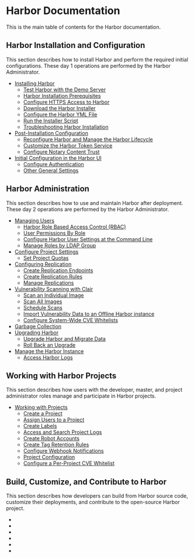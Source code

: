 # Harbor Documentation 

This is the main table of contents for the Harbor documentation.

## Harbor Installation and Configuration

This section describes how to install Harbor and perform the required initial configurations. These day 1 operations are performed by the Harbor Administrator.

- [Installing Harbor](install_config/installation/_index.md)
  - [Test Harbor with the Demo Server](install_config/installation/demo_server.md)
  - [Harbor Installation Prerequisites](install_config/installation/installation_prereqs.md)
  - [Configure HTTPS Access to Harbor](install_config/installation/configure_https.md)
  - [Download the Harbor Installer](install_config/installation/download_installer.md)
  - [Configure the Harbor YML File](install_config/installation/configure_yml_file.md)
  - [Run the Installer Script](install_config/installation/run_installer_script.md)
  - [Troubleshooting Harbor Installation](install_config/installation/troubleshoot_installation.md)
- [Post-Installation Configuration](install_config/configuration/_index.md)
  - [Reconfigure Harbor and Manage the Harbor Lifecycle](install_config/configuration/reconfigure_manage_lifecycle.md)
  - [Customize the Harbor Token Service](install_config/configuration/customize_token_service.md)
  - [Configure Notary Content Trust](install_config/configuration/configure_notary_content_trust.md)
- [Initial Configuration in the Harbor UI](install_config/configuration/initial_config_ui.md)
  - [Configure Authentication](install_config/configuration/configure_authentication.md)
  - [Other General Settings](install_config/configuration/general_settings.md)
  
## Harbor Administration

This section describes how to use and maintain Harbor after deployment. These day 2 operations are performed by the Harbor Administrator.

- [Managing Users](administration/managing_users/_index.md)
  - [Harbor Role Based Access Control (RBAC)](administration/managing_users/configure_rbac.md)
  - [User Permissions By Role](administration/managing_users/user_permissions_by_role.md)
  - [Configure Harbor User Settings at the Command Line](administration/managing_users/configure_user_settings_cli.md)
  - [Manage Roles by LDAP Group](administration/managing_users/manage_role_by_ldap_group.md)
- [Configure Project Settings](administration/configure_project_settings/_index.md)
  - [Set Project Quotas](administration/configure_project_settings/set_project_quotas.md)
- [Configuring Replication](administration/configuring_replication/_index.md)
  - [Create Replication Endpoints](administration/configuring_replication/create_replication_endpoints.md)
  - [Create Replication Rules](administration/configuring_replication/create_replication_rules.md)
  - [Manage Replications](administration/configuring_replication/manage_replications.md) 
- [Vulnerability Scanning with Clair](administration/vulnerability_scanning/_index.md)
  - [Scan an Individual Image](administration/vulnerability_scanning/scan_individual_image.md)
  - [Scan All Images](administration/vulnerability_scanning/scan_all_images.md)
  - [Schedule Scans](administration/vulnerability_scanning/schedule_scans.md)
  - [Import Vulnerability Data to an Offline Harbor instance](administration/vulnerability_scanning/import_vulnerability_data.md)
  - [Configure System-Wide CVE Whitelists](administration/vulnerability_scanning/configire_system_whitelist.md)
- [Garbage Collection](administration/garbage_collection/_index.md)
- [Upgrading Harbor](administration/upgrade/_index.md)
  - [Upgrade Harbor and Migrate Data](administration/upgrade/upgrade_migrate_data.md)
  - [Roll Back an Upgrade](administration/upgrade/roll_back_upgrade.md)
- [Manage the Harbor Instance](administration/manage_harbor/_index.md)
  - [Access Harbor Logs](administration/manage_harbor/access_logs.md)

## Working with Harbor Projects

This section describes how users with the developer, master, and project administrator roles manage and participate in Harbor projects.

- [Working with Projects](working_with_projects/)
  - [Create a Project](working_with_projects/create_projects.md)
  - [Assign Users to a Project](working_with_projects/add_users.md)
  - [Create Labels](working_with_projects/create_labels.md)
  - [Access and Search Project Logs](working_with_projects/access_project_logs.md)
  - [Create Robot Accounts](working_with_projects/create_robot_accounts.md)
  - [Create Tag Retention Rules](working_with_projects/create_tag_retention_rules.md)
  - [Configure Webhook Notifications](working_with_projects/configure_webhooks.md)
  - [Project Configuration](working_with_projects/project_configuration.md)
  - [Configure a Per-Project CVE Whitelist](working_with_projects/configure_project_whitelist.md)

## Build, Customize, and Contribute to Harbor

This section describes how developers can build from Harbor source code, customize their deployments, and contribute to the open-source Harbor project.

- [](build_customize_contribute/)
- [](build_customize_contribute/)
- [](build_customize_contribute/)
- [](build_customize_contribute/)
- [](build_customize_contribute/)
- [](build_customize_contribute/)